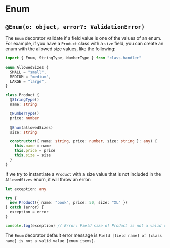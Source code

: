 # Enum

## `@Enum(o: object, error?: ValidationError)`

The `Enum` decorator validate if a field value is one of the values of an enum. For example, if you have a `Product` class with a `size` field, you can create an enum with the allowed size values, like the following:

```typescript
import { Enum, StringType, NumberType } from "class-handler"

enum AllowedSizes {
  SMALL = "small",
  MEDIUM = "medium",
  LARGE = "large",
}

class Product {
  @StringType()
  name: string

  @NumberType()
  price: number

  @Enum(allowedSizes)
  size: string

  constructor({ name: string, price: number, size: string }: any) {
    this.name = name
    this.price = price
    this.size = size
  }
}
```

If we try to instantiate a `Product` with a size value that is not included in the `AllowedSizes` enum, it will throw an error:

```typescript
let exception: any

try {
  new Product({ name: "book", price: 50, size: "XL" })
} catch (error) {
  exception = error
}

console.log(exception) // Error: Field size of Product is not a valid value (small,medium,large)
```

The `Enum` decorator default error message is `Field [field name] of [class name] is not a valid value [enum items]`.
